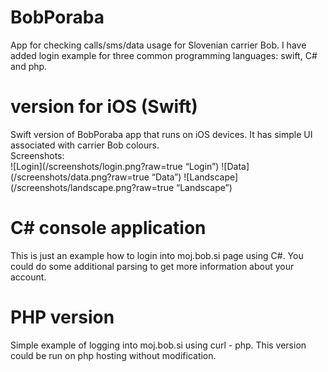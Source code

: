 # BobPoraba
App for checking calls/sms/data usage for Slovenian carrier Bob. I have added login example for three common programming languages: swift, C# and php.

# version for iOS (Swift)
Swift version of BobPoraba app that runs on iOS devices. It has simple UI associated with carrier Bob colours.
<br />
Screenshots:<br />
![Login](/screenshots/login.png?raw=true “Login”)
![Data](/screenshots/data.png?raw=true “Data”)
![Landscape](/screenshots/landscape.png?raw=true “Landscape”)

# C# console application
This is just an example how to login into moj.bob.si page using C#. You could do some additional parsing to get more information about your account.

# PHP version
Simple example of logging into moj.bob.si using curl - php. This version could be run on php hosting without modification.